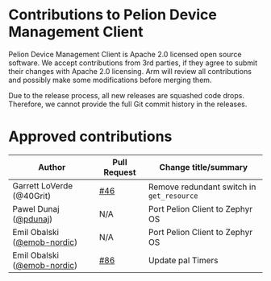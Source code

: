 # Contributions to Pelion Device Management Client

Pelion Device Management Client is Apache 2.0 licensed open source software. We accept contributions from 3rd parties, if they agree to submit their changes with Apache 2.0 licensing. Arm will review all contributions and possibly make some modifications before merging them.

Due to the release process, all new releases are squashed code drops. Therefore, we cannot provide the full Git commit history in the releases.

# Approved contributions

| Author         | Pull Request  | Change title/summary                                     |
|----------------|---------------|----------------------------------------------------------|
| Garrett LoVerde (@40Grit) | [#46](https://github.com/PelionIoT/mbed-cloud-client/pull/46) | Remove redundant switch in `get_resource` |
| Pawel Dunaj ([@pdunaj](https://github.com/pdunaj))            | N/A | Port Pelion Client to Zephyr OS |
| Emil Obalski ([@emob-nordic](https://github.com/emob-nordic)) | N/A | Port Pelion Client to Zephyr OS | 
| Emil Obalski ([@emob-nordic](https://github.com/emob-nordic)) | [#86](https://github.com/PelionIoT/mbed-cloud-client/pull/86) | Update pal Timers |
